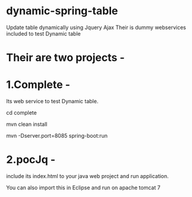 # dynamic-spring-table
Update table dynamically using Jquery Ajax
Their is dummy webservices included to test Dynamic table

# Their are two projects -

# 1.Complete - 
Its web service to test Dynamic table.

cd complete

mvn clean install

mvn -Dserver.port=8085 spring-boot:run

# 2.pocJq - 
include its index.html to your java web project and run application.

You can also import this in Eclipse and run on apache tomcat 7
